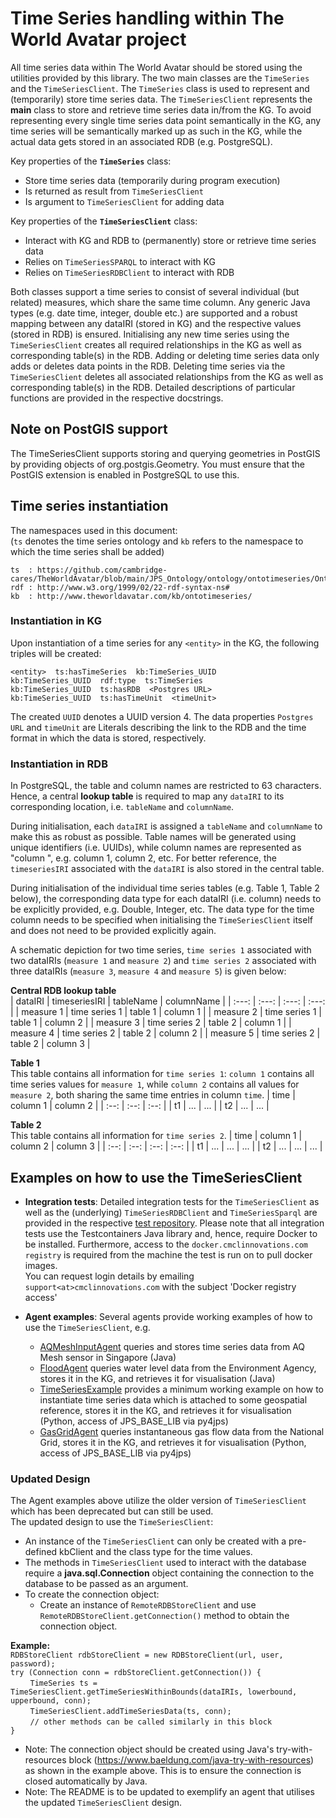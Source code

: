 # Time Series handling within The World Avatar project

All time series data within The World Avatar should be stored using the utilities provided by this library. The two main classes are the `TimeSeries` and the `TimeSeriesClient`. The `TimeSeries` class is used to represent and (temporarily) store time series data. The `TimeSeriesClient` represents the **main** class to store and retrieve time series data in/from the KG. To avoid representing every single time series data point semantically in the KG, any time series will be semantically marked up as such in the KG, while the actual data gets stored in an associated RDB (e.g. PostgreSQL).

Key properties of the **`TimeSeries`** class:
* Store time series data (temporarily during program execution)
* Is returned as result from `TimeSeriesClient`
* Is argument to `TimeSeriesClient` for adding data

Key properties of the **`TimeSeriesClient`** class:
* Interact with KG and RDB to (permanently) store or retrieve time series data
* Relies on `TimeSeriesSPARQL` to interact with KG
* Relies on `TimeSeriesRDBClient` to interact with RDB

Both classes support a time series to consist of several individual (but related) measures, which share the same time column. Any generic Java types (e.g. date time, integer, double etc.) are supported and a robust mapping between any dataIRI (stored in KG) and the respective values (stored in RDB) is ensured. 
Initialising any new time series using the `TimeSeriesClient` creates all required relationships in the KG as well as corresponding table(s) in the RDB. Adding or deleting time series data only adds or deletes data points in the RDB. Deleting time series via the `TimeSeriesClient` deletes all associated relationships from the KG as well as corresponding table(s) in the RDB. Detailed descriptions of particular functions are provided in the respective docstrings. 

## Note on PostGIS support
The TimeSeriesClient supports storing and querying geometries in PostGIS by providing objects of org.postgis.Geometry. You must ensure that the PostGIS extension is enabled in PostgreSQL to use this.

## Time series instantiation
The namespaces used in this document:  
(`ts` denotes the time series ontology and `kb` refers to the namespace to which the time series shall be added)
```
ts  : https://github.com/cambridge-cares/TheWorldAvatar/blob/main/JPS_Ontology/ontology/ontotimeseries/OntoTimeSeries.owl#
rdf : http://www.w3.org/1999/02/22-rdf-syntax-ns#
kb  : http://www.theworldavatar.com/kb/ontotimeseries/
```

### Instantiation in KG ###
Upon instantiation of a time series for any `<entity>` in the KG, the following triples will be created:
```
<entity>  ts:hasTimeSeries  kb:TimeSeries_UUID
kb:TimeSeries_UUID  rdf:type  ts:TimeSeries
kb:TimeSeries_UUID  ts:hasRDB  <Postgres URL>
kb:TimeSeries_UUID  ts:hasTimeUnit  <timeUnit>
```
The created `UUID` denotes a UUID version 4. The data properties `Postgres URL` and `timeUnit` are Literals describing the link to the RDB and the time format in which the data is stored, respectively.

### Instantiation in RDB ###
In PostgreSQL, the table and column names are restricted to 63 characters. Hence, a central **lookup table** is required to map any `dataIRI` to its corresponding location, i.e. `tableName` and `columnName`.

During initialisation, each `dataIRI` is assigned a `tableName` and `columnName` to make this as robust as possible. Table names will be generated using unique identifiers (i.e. UUIDs), while column names are represented as "column <enumerator>", e.g. column 1, column 2, etc. For better reference, the `timeseriesIRI` associated with the `dataIRI` is also stored in the central table.

During initialisation of the individual time series tables (e.g. Table 1, Table 2 below), the corresponding data type for each dataIRI (i.e. column) needs to be explicitly provided, e.g. Double, Integer, etc. The data type for the time column needs to be specified when initialising the `TimeSeriesClient` itself and does not need to be provided explicitly again.

A schematic depiction for two time series, `time series 1` associated with two dataIRIs (`measure 1` and `measure 2`) and `time series 2` associated with three dataIRIs (`measure 3`, `measure 4` and `measure 5`) is given below: 

**Central RDB lookup table**  
| dataIRI | timeseriesIRI | tableName | columnName |
| :---: | :---: | :---: | :---: |
| measure 1 | time series 1 | table 1 | column 1 |
| measure 2 | time series 1 | table 1 | column 2 |
| measure 3 | time series 2 | table 2 | column 1 |
| measure 4 | time series 2 | table 2 | column 2 |
| measure 5 | time series 2 | table 2 | column 3 |

**Table 1**  
This table contains all information for `time series 1`: `column 1` contains all time series values for `measure 1`, while `column 2` contains all values for `measure 2`, both sharing the same time entries in column `time`.
| time | column 1 | column 2 |
| :--: | :--: | :--: |
| t1 | ... | ... |
| t2 | ... | ... |

**Table 2**  
This table contains all information for `time series 2`.
| time | column 1 | column 2 | column 3 |
| :--: | :--: | :--: | :--: |
| t1 | ... | ... | ... |
| t2 | ... | ... | ... |

## Examples on how to use the TimeSeriesClient ##
- **Integration tests**:
Detailed integration tests for the `TimeSeriesClient` as well as the (underlying) `TimeSeriesRDBClient` and `TimeSeriesSparql` are provided in the respective [test repository]. Please note that all integration tests use the Testcontainers Java library and, hence, require Docker to be installed. Furthermore, access to the `docker.cmclinnovations.com registry` is required from the machine the test is run on to pull docker images.  
You can request login details by emailing `support<at>cmclinnovations.com` with the subject 'Docker registry access'
   
- **Agent examples**:
   Several agents provide working examples of how to use the `TimeSeriesClient`, e.g.  
   * [AQMeshInputAgent] queries and stores time series data from AQ Mesh sensor in Singapore (Java)
   * [FloodAgent] queries water level data from the Environment Agency, stores it in the KG, and retrieves it for visualisation (Java)
   * [TimeSeriesExample] provides a minimum working example on how to instantiate time series data which is attached to some geospatial reference, stores it in the KG, and retrieves it for visualisation (Python, access of JPS_BASE_LIB via py4jps)
   * [GasGridAgent] queries instantaneous gas flow data from the National Grid, stores it in the KG, and retrieves it for visualisation (Python, access of JPS_BASE_LIB via py4jps)

### Updated Design ##
The Agent examples above utilize the older version of `TimeSeriesClient` which has been deprecated but can still be used.<br> 
The updated design to use the `TimeSeriesClient`: <br>
- An instance of the `TimeSeriesClient` can only be created with a pre-defined kbClient and the class type for the time values. 
- The methods in `TimeSeriesClient` used to interact with the database require a **java.sql.Connection** object containing the connection to the database to be passed as an argument. 
- To create the connection object: 
  - Create an instance of `RemoteRDBStoreClient` and use `RemoteRDBStoreClient.getConnection()` method to obtain the connection object.

**Example:**<br>
`RDBStoreClient rdbStoreClient = new RDBStoreClient(url, user, password);`<br>
`try (Connection conn = rdbStoreClient.getConnection()) {`<br>
&nbsp;&nbsp;&nbsp;&nbsp;&nbsp;&nbsp;&nbsp;&nbsp;`TimeSeries ts = TimeSeriesClient.getTimeSeriesWithinBounds(dataIRIs, lowerbound, upperbound, conn);`<br>
&nbsp;&nbsp;&nbsp;&nbsp;&nbsp;&nbsp;&nbsp;&nbsp;`TimeSeriesClient.addTimeSeriesData(ts, conn);`<br>
&nbsp;&nbsp;&nbsp;&nbsp;&nbsp;&nbsp;&nbsp;&nbsp;`// other methods can be called similarly in this block`<br>
`}`
* Note: The connection object should be created using Java's try-with-resources block (https://www.baeldung.com/java-try-with-resources) as shown in the example above. This is to ensure the connection is closed automatically by Java.
* Note: The README is to be updated to exemplify an agent that utilises the updated `TimeSeriesClient` design. 

[//]: # (These are reference links used in the body)

   [test repository]: <https://github.com/cambridge-cares/TheWorldAvatar/tree/main/JPS_BASE_LIB/src/test/java/uk/ac/cam/cares/jps/base/timeseries>
   [AQMeshInputAgent]: <https://github.com/cambridge-cares/TheWorldAvatar/tree/main/Agents/AQMeshInputAgent>
   [FloodAgent]: <https://github.com/cambridge-cares/TheWorldAvatar/tree/main/Agents/FloodAgent>
   [GasGridAgent]: <https://github.com/cambridge-cares/TheWorldAvatar/tree/1161-dev-gas-grid-input-agent/Agents/GasGridAgent/>
   [TimeSeriesExample]: <https://github.com/cambridge-cares/TheWorldAvatar/tree/main/Agents/TimeSeriesExample>
